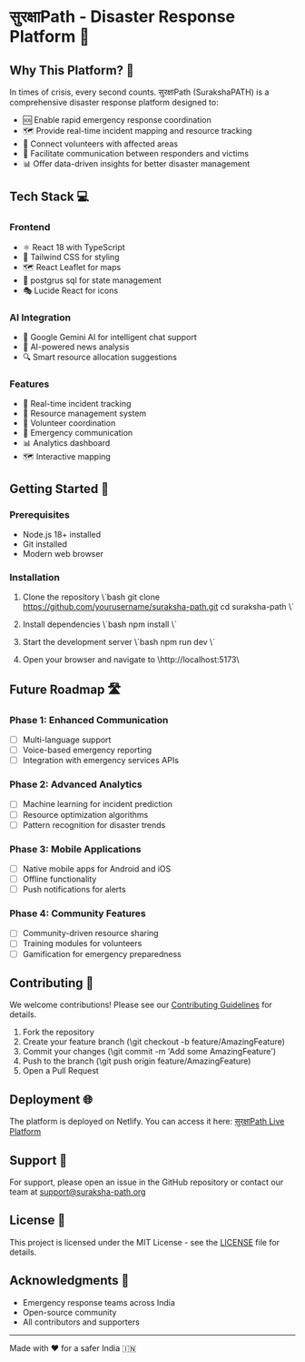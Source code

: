 # सुरक्षाPath - Disaster Response Platform 🚨



## Why This Platform? 🎯

In times of crisis, every second counts. सुरक्षाPath (SurakshaPATH) is a comprehensive disaster response platform designed to:

- 🆘 Enable rapid emergency response coordination
- 🗺 Provide real-time incident mapping and resource tracking
- 👥 Connect volunteers with affected areas
- 💬 Facilitate communication between responders and victims
- 📊 Offer data-driven insights for better disaster management

## Tech Stack 💻

### Frontend
- ⚛ React 18 with TypeScript
- 🎨 Tailwind CSS for styling
- 🗺 React Leaflet for maps
- 🔄 postgrus sql for state management
- 🎭 Lucide React for icons

### AI Integration
- 🤖 Google Gemini AI for intelligent chat support
- 📰 AI-powered news analysis
- 🔍 Smart resource allocation suggestions

### Features
- 📍 Real-time incident tracking
- 🚁 Resource management system
- 👥 Volunteer coordination
- 💬 Emergency communication
- 📊 Analytics dashboard
- 🗺 Interactive mapping

## Getting Started 🚀

### Prerequisites
- Node.js 18+ installed
- Git installed
- Modern web browser

### Installation

1. Clone the repository
\\\`bash
git clone https://github.com/yourusername/suraksha-path.git
cd suraksha-path
\\\`

2. Install dependencies
\\\`bash
npm install
\\\`

3. Start the development server
\\\`bash
npm run dev
\\\`

4. Open your browser and navigate to \http://localhost:5173\

## Future Roadmap 🛣

### Phase 1: Enhanced Communication
- [ ] Multi-language support
- [ ] Voice-based emergency reporting
- [ ] Integration with emergency services APIs

### Phase 2: Advanced Analytics
- [ ] Machine learning for incident prediction
- [ ] Resource optimization algorithms
- [ ] Pattern recognition for disaster trends

### Phase 3: Mobile Applications
- [ ] Native mobile apps for Android and iOS
- [ ] Offline functionality
- [ ] Push notifications for alerts

### Phase 4: Community Features
- [ ] Community-driven resource sharing
- [ ] Training modules for volunteers
- [ ] Gamification for emergency preparedness

## Contributing 🤝

We welcome contributions! Please see our [Contributing Guidelines](CONTRIBUTING.md) for details.

1. Fork the repository
2. Create your feature branch (\git checkout -b feature/AmazingFeature\)
3. Commit your changes (\git commit -m 'Add some AmazingFeature'\)
4. Push to the branch (\git push origin feature/AmazingFeature\)
5. Open a Pull Request

## Deployment 🌐

The platform is deployed on Netlify. You can access it here:
[सुरक्षाPath Live Platform](https://suraksha-path.netlify.app)

## Support 💪

For support, please open an issue in the GitHub repository or contact our team at support@suraksha-path.org

## License 📄

This project is licensed under the MIT License - see the [LICENSE](LICENSE) file for details.

## Acknowledgments 🙏

- Emergency response teams across India
- Open-source community
- All contributors and supporters

---

Made with ❤ for a safer India 🇮🇳
